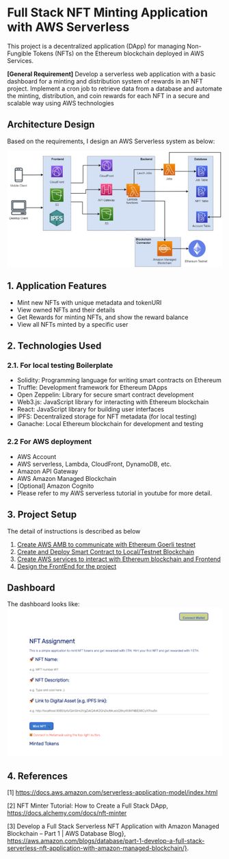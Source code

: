 # Full Stack NFT Minting Application with AWS Serverless
This project is a decentralized application (DApp) for managing Non-Fungible Tokens (NFTs) on the Ethereum blockchain deployed in AWS Services.

**[General Requirement]** Develop a serverless web application with a basic dashboard for a minting and distribution system of rewards in an NFT project. Implement a cron job to retrieve data from a database and automate the minting, distribution, and coin rewards for each NFT in a secure and scalable way using AWS technologies

## Architecture Design

Based on the requirements, I design an AWS Serverless system as below:

![image](/docs/figures/aws_serverless_NFT.jpg)

## 1. Application Features
- Mint new NFTs with unique metadata and tokenURI
- View owned NFTs and their details
- Get Rewards for minting NFTs, and show the reward balance
- View all NFTs minted by a specific user

## 2. Technologies Used
### 2.1. For local testing Boilerplate 
- Solidity: Programming language for writing smart contracts on Ethereum
- Truffle: Development framework for Ethereum DApps
- Open Zeppelin: Library for secure smart contract development
- Web3.js: JavaScript library for interacting with Ethereum blockchain
- React: JavaScript library for building user interfaces
- IPFS: Decentralized storage for NFT metadata (for local testing)
- Ganache: Local Ethereum blockchain for development and testing
  
 ### 2.2 For AWS deployment 
 - AWS Account 
 - AWS serverless, Lambda, CloudFront, DynamoDB, etc. 
 - Amazon API Gateway
 - AWS Amazon Managed Blockchain
 - [Optional] Amazon Cognito
 - Please refer to my AWS serverless tutorial in youtube for more detail. 

## 3. Project Setup
The detail of instructions is described as below
1. [Create AWS AMB to communicate with Ethereum Goerli testnet](./docs/documentation/1_Create_AMB_node.md)
2. [Create and Deploy Smart Contract to Local/Testnet Blockchain](./docs/documentation/2_Create_local_testing_ganache.md)
3. [Create AWS services to interact with Ethereum blockchain and Frontend](./docs/documentation/3_AWS_Serverless.md)
4. [Design the FrontEnd for the project](./docs/documentation/4_Front_End_Design.md)
## Dashboard 

The dashboard looks like:
![image](/docs/figures/frontend-1.png)

## 4. References 
[1] https://docs.aws.amazon.com/serverless-application-model/index.html

[2] NFT Minter Tutorial: How to Create a Full Stack DApp, https://docs.alchemy.com/docs/nft-minter

[3] Develop a Full Stack Serverless NFT Application with Amazon Managed Blockchain – Part 1 | AWS Database Blog}, https://aws.amazon.com/blogs/database/part-1-develop-a-full-stack-serverless-nft-application-with-amazon-managed-blockchain/}. 
